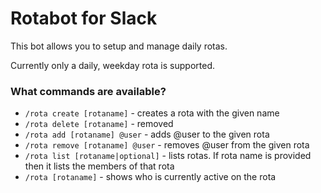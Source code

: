 # Rotabot for Slack

This bot allows you to setup and manage daily rotas.

Currently only a daily, weekday rota is supported.

### What commands are available?
* `/rota create [rotaname]` - creates a rota with the given name 
* `/rota delete [rotaname]` - removed
* `/rota add [rotaname] @user` - adds @user to the given rota
* `/rota remove [rotaname] @user` - removes @user from the given rota
* `/rota list [rotaname|optional]` - lists rotas. If rota name is provided then it lists the members of that rota
* `/rota [rotaname]` - shows who is currently active on the rota

